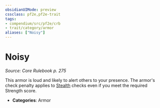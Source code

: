 ```yaml
---
obsidianUIMode: preview
cssclass: pf2e,pf2e-trait
tags:
- compendium/src/pf2e/crb
- trait/category/armor
aliases: ["Noisy"]
---
```

# Noisy  
*Source: Core Rulebook p. 275*  

This armor is loud and likely to alert others to your presence. The armor's check penalty applies to [Stealth](../../compendium/skills.md#Stealth) checks even if you meet the required Strength score.

- **Categories**: Armor